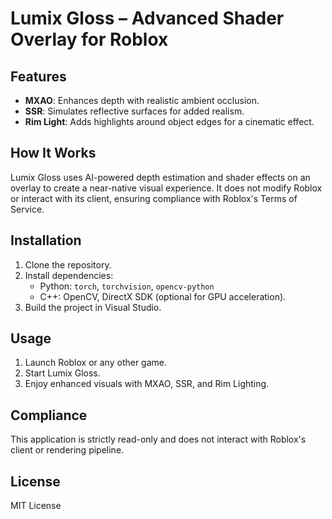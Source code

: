 # Lumix Gloss – Advanced Shader Overlay for Roblox

## Features
- **MXAO**: Enhances depth with realistic ambient occlusion.
- **SSR**: Simulates reflective surfaces for added realism.
- **Rim Light**: Adds highlights around object edges for a cinematic effect.

## How It Works
Lumix Gloss uses AI-powered depth estimation and shader effects on an overlay to create a near-native visual experience. It does not modify Roblox or interact with its client, ensuring compliance with Roblox's Terms of Service.

## Installation
1. Clone the repository.
2. Install dependencies:
   - Python: `torch`, `torchvision`, `opencv-python`
   - C++: OpenCV, DirectX SDK (optional for GPU acceleration).
3. Build the project in Visual Studio.

## Usage
1. Launch Roblox or any other game.
2. Start Lumix Gloss.
3. Enjoy enhanced visuals with MXAO, SSR, and Rim Lighting.

## Compliance
This application is strictly read-only and does not interact with Roblox's client or rendering pipeline.

## License
MIT License
